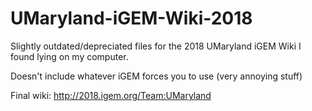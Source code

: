 # UMaryland-iGEM-Wiki-2018

Slightly outdated/depreciated files for the 2018 UMaryland iGEM Wiki I found lying on my computer.

Doesn't include whatever iGEM forces you to use (very annoying stuff)

Final wiki: http://2018.igem.org/Team:UMaryland
